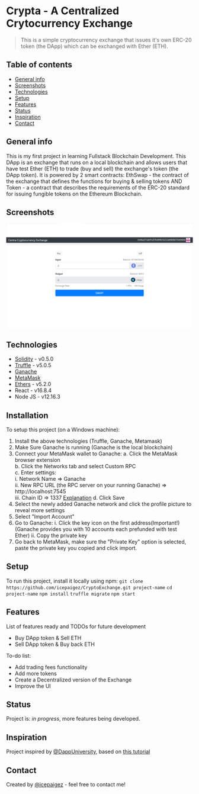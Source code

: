 # Crypta - A Centralized Crytocurrency Exchange
>This is a simple cryptocurrency exchange that issues it's own ERC-20 token (the DApp) which can be exchanged with Ether (ETH).

## Table of contents
* [General info](#general-info)
* [Screenshots](#screenshots)
* [Technologies](#technologies)
* [Setup](#setup)
* [Features](#features)
* [Status](#status)
* [Inspiration](#inspiration)
* [Contact](#contact)

## General info
This is my first project in learning Fullstack Blockchain Development. This DApp is an exchange that runs on a local blockchain and allows users that have test Ether (ETH) to trade (buy and sell) the exchange's token (the DApp token). It is powered by 2 smart contracts: EthSwap - the contract of the exchange that defines the functions for buying & selling tokens AND Token - a contract that describes the requirements of the ERC-20 standard for issuing fungible tokens on the Ethereum Blockchain. 

## Screenshots
![Example screenshot](./img/screenshot.png)

## Technologies
* [Solidity](https://docs.soliditylang.org/en/v0.8.4/) - v0.5.0
* [Truffle](https://www.trufflesuite.com/docs/truffle/getting-started/installation) - v5.0.5
* [Ganache](https://www.trufflesuite.com/ganache) 
* [MetaMask](https://metamask.io/)
* [Ethers](https://docs.ethers.io/v5/getting-started/) - v5.2.0
* React - v16.8.4 
* Node JS - v12.16.3 


## Installation
<!-- Describe how to install / setup your local environement / add link to demo version. -->
To setup this project (on a Windows machine):
1. Install the above technologies (Truffle, Ganache, Metamask)
2. Make Sure Ganache is running (Ganache is the local blockchain)
3. Connect your MetaMask wallet to Ganache:
	a. Click the MetaMask browser extension  
	b. Click the Networks tab and select Custom RPC  
	c. Enter settings:   
		i.   Network Name => Ganache  
		ii.  New RPC URL (the RPC server on your running Ganache) => http://localhost:7545  
		iii. Chain ID => 1337 [Explanation](https://ethereum.stackexchange.com/questions/91072/setup-ganache-with-metamask-what-and-where-is-a-chain-id)
	d. Click Save  
4. Select the newly added Ganache network and click the profile picture to reveal more settings
5. Select "Import Account"
6. Go to Ganache:
	i.  Click the key icon on the first address(Important!) (Ganache provides you with 10 accounts each prefunded with test Ether)
	ii. Copy the private key
7. Go back to MetaMask, make sure the "Private Key" option is selected, paste the private key you copied and click import.

## Setup
<!-- Show examples of usage: -->
To run this project, install it locally using npm:
`git clone https://github.com/icepaigez/CryptoExchange.git project-name`
`cd project-name`
`npm install`
`truffle migrate`
`npm start`

## Features
List of features ready and TODOs for future development
* Buy DApp token & Sell ETH
* Sell DApp token & Buy back ETH 

To-do list:
* Add trading fees functionality
* Add more tokens
* Create a Decentralized version of the Exchange
* Improve the UI

## Status
Project is: _in progress_, more features being developed.

## Inspiration
Project inspired by [@DappUniversity](https://twitter.com/DappUniversity), based on [this tutorial](https://www.youtube.com/watch?v=99pYGpTWcXM&t=1584s)

## Contact
Created by [@icepaigez](https://twitter.com/icepaigez) - feel free to contact me!